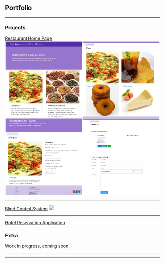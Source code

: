 ## Portfolio

---

### Projects

[Restaurant Home Page](/React-confusion)
<img src="images/React-confusion.jpg"/>

---
[Blind Control System](/ETDProj)
<img src="/ETDProj/img/product.jpg"/>

<!---
---
[Car Rental Application](/pdf/sample_presentation.pdf)
<img src="images/dummy_thumbnail.jpg?raw=true"/>
<img src="images/dummy_thumbnail.jpg?raw=true"/>
-->
---

[Hotel Reservation Application](/Java556)

### Extra

Work in progress, coming soon.

<!---
- [Project 1 Title](http://example.com/)
- [Project 2 Title](http://example.com/)
- [Project 3 Title](http://example.com/)
- [Project 4 Title](http://example.com/)
- [Project 5 Title](http://example.com/)
-->
---


---